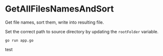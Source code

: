 # GetAllFilesNamesAndSort
Get file names, sort them, write into resulting file.

Set the correct path to source directory by updating the `rootFolder` variable.

`go run app.go`


test